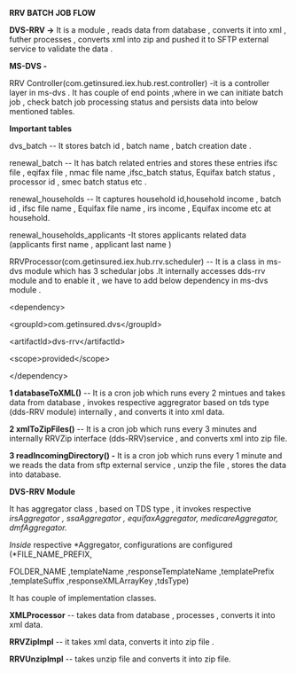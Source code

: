 **RRV BATCH JOB FLOW**

**DVS-RRV -\>** It is a module , reads data from database , converts it
into xml , futher processes , converts xml into zip and pushed it to
SFTP external service to validate the data .

**MS-DVS -**

RRV Controller(com.getinsured.iex.hub.rest.controller) -it is a
controller layer in ms-dvs . It has couple of end points ,where in we
can initiate batch job , check batch job processing status and persists
data into below mentioned tables.

**Important tables**

dvs_batch -- It stores batch id , batch name , batch creation date .

renewal_batch -- It has batch related entries and stores these entries
ifsc file , eqifax file , nmac file name ,ifsc_batch status, Equifax
batch status , processor id , smec batch status etc .

renewal_households -- It captures household id,household income , batch
id , ifsc file name , Equifax file name , irs income , Equifax income
etc at household.

renewal_households_applicants -It stores applicants related data
(applicants first name , applicant last name )

RRVProcessor(com.getinsured.iex.hub.rrv.scheduler) -- It is a class
in ms-dvs module which has 3 schedular jobs .It internally accesses
dds-rrv module and to enable it , we have to add below dependency in
ms-dvs module .

\<dependency\>

\<groupId\>com.getinsured.dvs\</groupId\>

\<artifactId\>dvs-rrv\</artifactId\>

\<scope\>provided\</scope\>

\</dependency\>

**1 databaseToXML()** -- It is a cron job which runs every 2 mintues and
takes data from database , invokes respective aggregrator based on tds
type (dds-RRV module) internally , and converts it into xml data.

**2 xmlToZipFiles()** -- It is a cron job which runs every 3 minutes and
internally RRVZip interface (dds-RRV)service , and converts xml into zip
file.

**3 readIncomingDirectory() -** It is a cron job which runs every 1
minute and we reads the data from sftp external service , unzip the file
, stores the data into database.

**DVS-RRV Module**

It has aggregator class , based on TDS type , it invokes respective
*irsAggregator , ssaAggregator , equifaxAggregator, medicareAggregator,
dmfAggregator.*

*Inside* respective *Aggregator, configurations are configured
(*FILE_NAME_PREFIX,

FOLDER_NAME ,templateName ,responseTemplateName ,templatePrefix
,templateSuffix ,responseXMLArrayKey ,tdsType)

It has couple of implementation classes.

**XMLProcessor** -- takes data from database , processes , converts it
into xml data.

**RRVZipImpl** -- it takes xml data, converts it into zip file .

**RRVUnzipImpl** -- takes unzip file and converts it into zip file.
